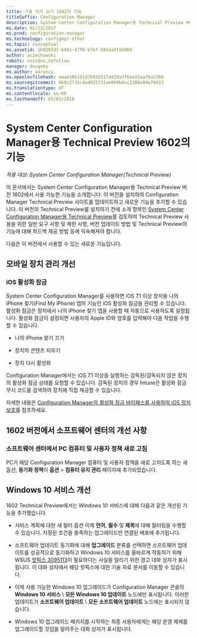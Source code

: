 ```yaml
---
title: 기술 미리 보기 1602의 기능
titleSuffix: Configuration Manager
description: System Center Configuration Manager용 Technical Preview 버전 1602에서 사용 가능한 기능에 대해 알아봅니다.
ms.date: 01/23/2017
ms.prod: configuration-manager
ms.technology: configmgr-other
ms.topic: conceptual
ms.assetid: 1b9265d1-b461-47f8-b7ef-885da0fdd969
author: aczechowski
robots: noindex,nofollow
manager: dougeby
ms.author: aaroncz
ms.openlocfilehash: eaae10b191876915517a928a3f6ee15aafba2760
ms.sourcegitcommit: 0b0c2735c4ed822731ae069b4cc1380e89e78933
ms.translationtype: HT
ms.contentlocale: ko-KR
ms.lasthandoff: 05/03/2018
---
```

# <a name="capabilities-in-technical-preview-1602-for-system-center-configuration-manager"></a>System Center Configuration Manager용 Technical Preview 1602의 기능

*적용 대상: System Center Configuration Manager(Technical Preview)*

이 문서에서는 System Center Configuration Manager용 Technical Preview 버전 1602에서 사용 가능한 기능을 소개합니다. 이 버전을 설치하여 Configuration Manager Technical Preview 사이트를 업데이트하고 새로운 기능을 추가할 수 있습니다. 이 버전의 Technical Preview를 설치하기 전에 소개 항목인 [System Center Configuration Manager용 Technical Preview](../../core/get-started/technical-preview.md)를 검토하여 Technical Preview 사용을 위한 일반 요구 사항 및 제한 사항, 버전 업데이트 방법 및 Technical Preview의 기능에 대해 피드백 제공 방법 등에 익숙해져야 합니다.  

 다음은 이 버전에서 사용할 수 있는 새로운 기능입니다.  

##  <a name="BKMK_MDM"></a> 모바일 장치 관리 개선  

### <a name="ios-activation-lock"></a>iOS 활성화 잠금  
 System Center Configuration Manager를 사용하면 iOS 7.1 이상 장치용 나의 iPhone 찾기(Find My iPhone) 앱의 기능인 iOS 활성화 잠금을 관리할 수 있습니다. 활성화 잠금은 장치에서 나의 iPhone 찾기 앱을 사용할 때 자동으로 사용하도록 설정됩니다. 활성화 잠금이 설정되면 사용자의 Apple ID와 암호를 입력해야 다음 작업을 수행할 수 있습니다.  

-   나의 iPhone 찾기 끄기  

-   장치의 콘텐츠 지우기  

-   장치 다시 활성화  

 Configuration Manager에서는 iOS 7.1 이상을 실행하는 감독된/감독되지 않은 장치의 활성화 잠금 상태를 요청할 수 있습니다. 감독된 장치의 경우 Intune은 활성화 잠금 무시 코드를 검색하여 장치에 직접 제공할 수 있습니다.  

 자세한 내용은 [Configuration Manager의 활성화 잠금 바이패스를 사용하여 iOS 장치 보호](/sccm/mdm/deploy-use/manage-ios-activation-lock)를 참조하세요.  

##  <a name="BKMK_SC1601"></a> 1602 버전에서 소프트웨어 센터의 개선 사항  

### <a name="refresh-pc-machine-and-user-policy-from-software-center"></a>소프트웨어 센터에서 PC 컴퓨터 및 사용자 정책 새로 고침  
 PC가 해당 Configuration Manager 컴퓨터 및 사용자 정책을 새로 고치도록 하는 새 옵션, **동기화 정책**이 **옵션** > **컴퓨터 유지 관리** 페이지에 추가되었습니다.  

##  <a name="BKMK_Win10Servicing"></a> Windows 10 서비스 개선  
 1602 Technical Preview에서는 Windows 10 서비스에 대해 다음과 같은 개선된 기능을 추가했습니다.  

-   서비스 계획에 대한 새 필터 옵션  이제 **언어**, **필수** 및 **제목**에 대해 필터링을 수행할 수 있습니다. 지정된 조건을 충족하는 업그레이드만 연결된 배포에 추가됩니다.  

-   소프트웨어 업데이트 동기화에 대해 **업그레이드** 분류를 선택하면 소프트웨어 업데이트를 성공적으로 동기화하고 Windows 10 서비스를 올바르게 작동하기 위해 WSUS [핫픽스 3095113](https://support.microsoft.com/kb/3095113)이 필요하다는 사실을 알리기 위한 경고 대화 상자가 표시됩니다.  이 대화 상자에서 해당 핫픽스에 대한 기술 자료 문서를 이동할 수 있습니다.  

-   이제 사용 가능한 Windows 10 업그레이드가 Configuration Manager 콘솔의 **Windows 10 서비스** \ **모든 Windows 10 업데이트** 노드에만 표시됩니다. 이러한 업데이트가 **소프트웨어 업데이트** \ **모든 소프트웨어 업데이트** 노드에는 표시되지 않습니다.  

-   Windows 10 업그레이드 패키지를 시작하는 최종 사용자에게는 해당 운영 체제를 업그레이드할 것임을 알려주는 대화 상자가 표시됩니다.  
